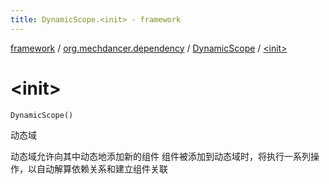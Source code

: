 ```yaml
---
title: DynamicScope.<init> - framework
---
```


[framework](../../index.html) / [org.mechdancer.dependency](../index.html) / [DynamicScope](index.html) / [&lt;init&gt;](./-init-.html)

# &lt;init&gt;

`DynamicScope()`

动态域

动态域允许向其中动态地添加新的组件
组件被添加到动态域时，将执行一系列操作，以自动解算依赖关系和建立组件关联

